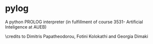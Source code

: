 # pylog
A python PROLOG interpreter (in fulfillment of course 3531- Artificial Inteligence at AUEB)

\credits to Dimitris Papatheodorou, Fotini Kolokathi and Georgia Dimaki
